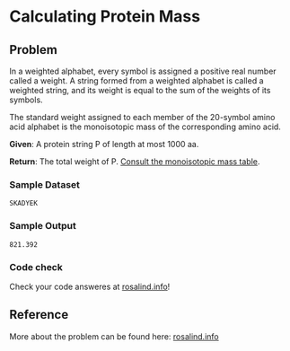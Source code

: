 # Calculating Protein Mass

## Problem 

In a weighted alphabet, every symbol is assigned a positive real number called a weight. A string formed from a weighted alphabet is called a weighted string, and its weight is equal to the sum of the weights of its symbols.

The standard weight assigned to each member of the 20-symbol amino acid alphabet is the monoisotopic mass of the corresponding amino acid.

__Given__: A protein string P of length at most 1000 aa.

__Return__: The total weight of P. [Consult the monoisotopic mass table](https://github.com/KHSDTC/Hackathon2019_Problems/blob/master/problem-2/monoisotopic-mass-table).

### Sample Dataset

`SKADYEK`

### Sample Output

`821.392`

### Code check

Check your code answeres at [rosalind.info](http://rosalind.info/)!

## Reference

More about the problem can be found here: [rosalind.info](http://rosalind.info/problems/prtm/)
